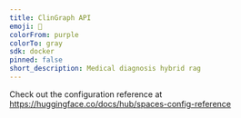 ```yaml
---
title: ClinGraph API
emoji: 🏃
colorFrom: purple
colorTo: gray
sdk: docker
pinned: false
short_description: Medical diagnosis hybrid rag
---
```


Check out the configuration reference at https://huggingface.co/docs/hub/spaces-config-reference
